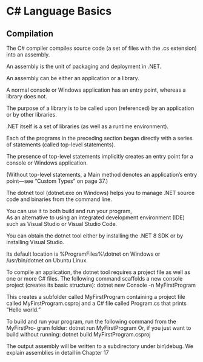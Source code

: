 # C# Language Basics

## Compilation

The C# compiler compiles source code (a set of files with the .cs extension) into an assembly.

An assembly is the unit of packaging and deployment in .NET.

An assembly can be either an application or a library.

A normal console or Windows application has an entry point, whereas a library does not.

The purpose of a library is to be called upon (referenced) by an application or by other libraries.

.NET itself is a set of libraries (as well as a runtime environment).

Each of the programs in the preceding section began directly with a series of statements (called top-level statements).

The presence of top-level statements implicitly creates an entry point for a console or Windows application.

(Without top-level statements, a Main method denotes an application’s entry point—see “Custom Types” on page 37.)

The dotnet tool (dotnet.exe on Windows) helps you to manage .NET source code and binaries from the command line.

You can use it to both build and run your program,  
As an alternative to using an integrated development environment (IDE) such as Visual Studio or Visual Studio Code.

You can obtain the dotnet tool either by installing the .NET 8 SDK or by installing Visual Studio.

Its default location is %ProgramFiles%\dotnet on Windows or /usr/bin/dotnet on Ubuntu Linux.

To compile an application, the dotnet tool requires a project file as well as one or
more C# files. The following command scaffolds a new console project (creates its
basic structure):
dotnet new Console -n MyFirstProgram

This creates a subfolder called MyFirstProgram containing a project file called
MyFirstProgram.csproj and a C# file called Program.cs that prints “Hello world.”

To build and run your program, run the following command from the MyFirstPro‐
gram folder:
dotnet run MyFirstProgram
Or, if you just want to build without running:
dotnet build MyFirstProgram.csproj

The output assembly will be written to a subdirectory under bin\debug.
We explain assemblies in detail in Chapter 17

